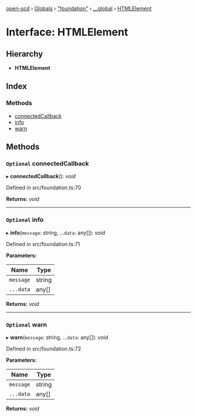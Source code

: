 [open-scd](../README.md) › [Globals](../globals.md) › ["foundation"](../modules/_foundation_.md) › [__global](../modules/_foundation_.__global.md) › [HTMLElement](_foundation_.__global.htmlelement.md)

# Interface: HTMLElement

## Hierarchy

* **HTMLElement**

## Index

### Methods

* [connectedCallback](_foundation_.__global.htmlelement.md#optional-connectedcallback)
* [info](_foundation_.__global.htmlelement.md#optional-info)
* [warn](_foundation_.__global.htmlelement.md#optional-warn)

## Methods

### `Optional` connectedCallback

▸ **connectedCallback**(): *void*

Defined in src/foundation.ts:70

**Returns:** *void*

___

### `Optional` info

▸ **info**(`message`: string, ...`data`: any[]): *void*

Defined in src/foundation.ts:71

**Parameters:**

Name | Type |
------ | ------ |
`message` | string |
`...data` | any[] |

**Returns:** *void*

___

### `Optional` warn

▸ **warn**(`message`: string, ...`data`: any[]): *void*

Defined in src/foundation.ts:72

**Parameters:**

Name | Type |
------ | ------ |
`message` | string |
`...data` | any[] |

**Returns:** *void*
